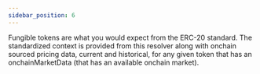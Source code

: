 ```yaml
---
sidebar_position: 6
---
```



Fungible tokens are what you would expect from the ERC-20 standard. The standardized context is provided from this resolver along with onchain sourced pricing data, current and historical, for any given token that has an onchainMarketData (that has an available onchain market).

